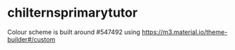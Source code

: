 # chilternsprimarytutor
Colour scheme is built around #547492 using https://m3.material.io/theme-builder#/custom
